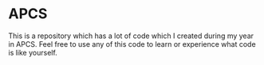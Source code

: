 APCS
====
This is a repository which has a lot of code which I created during my year in APCS. Feel free to use any of this code to learn or experience what code is like yourself.
